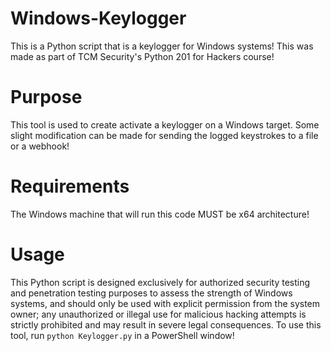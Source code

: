 # Windows-Keylogger
This is a Python script that is a keylogger for Windows systems! This was made as part of TCM Security's Python 201 for Hackers course!

# Purpose
This tool is used to create activate a keylogger on a Windows target. Some slight modification can be made for sending the logged keystrokes to a file or a webhook!

# Requirements
The Windows machine that will run this code MUST be x64 architecture!

# Usage
This Python script is designed exclusively for authorized security testing and penetration testing purposes to assess the strength of Windows systems, and should only be used with explicit permission from the system owner; any unauthorized or illegal use for malicious hacking attempts is strictly prohibited and may result in severe legal consequences. To use this tool, run `python Keylogger.py` in a PowerShell window!
